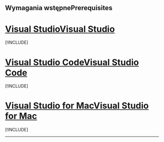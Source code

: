 ## <a name="prerequisites"></a><span data-ttu-id="a7c07-101">Wymagania wstępne</span><span class="sxs-lookup"><span data-stu-id="a7c07-101">Prerequisites</span></span>

# <a name="visual-studiotabvisual-studio"></a>[<span data-ttu-id="a7c07-102">Visual Studio</span><span class="sxs-lookup"><span data-stu-id="a7c07-102">Visual Studio</span></span>](#tab/visual-studio)

[!INCLUDE[](~/includes/net-core-prereqs-vs-3.0.md)]

# <a name="visual-studio-codetabvisual-studio-code"></a>[<span data-ttu-id="a7c07-103">Visual Studio Code</span><span class="sxs-lookup"><span data-stu-id="a7c07-103">Visual Studio Code</span></span>](#tab/visual-studio-code)

[!INCLUDE[](~/includes/net-core-prereqs-vsc-3.0.md)]

# <a name="visual-studio-for-mactabvisual-studio-mac"></a>[<span data-ttu-id="a7c07-104">Visual Studio for Mac</span><span class="sxs-lookup"><span data-stu-id="a7c07-104">Visual Studio for Mac</span></span>](#tab/visual-studio-mac)

[!INCLUDE[](~/includes/net-core-prereqs-mac-3.0.md)]

---